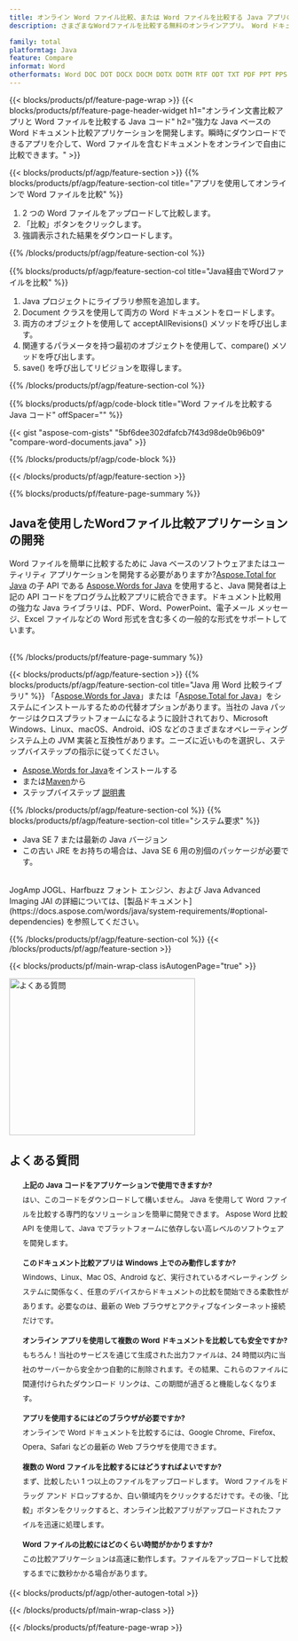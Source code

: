 ```yaml
---
title: オンライン Word ファイル比較、または Word ファイルを比較する Java アプリの構築
description: さまざまなWordファイルを比較する無料のオンラインアプリ。 Word ドキュメントの Java 比較ライブラリ コード。

family: total
platformtag: Java
feature: Compare
informat: Word
otherformats: Word DOC DOT DOCX DOCM DOTX DOTM RTF ODT TXT PDF PPT PPS PPTX POTX PPSX PPTM PPSM POTM ODP PowerPoint HTML MHTML
---
```

{{< blocks/products/pf/feature-page-wrap >}}
{{< blocks/products/pf/feature-page-header-widget h1="オンライン文書比較アプリと Word ファイルを比較する Java コード" h2="強力な Java ベースの Word ドキュメント比較アプリケーションを開発します。瞬時にダウンロードできるアプリを介して、Word ファイルを含むドキュメントをオンラインで自由に比較できます。" >}}

{{< blocks/products/pf/agp/feature-section >}}
{{% blocks/products/pf/agp/feature-section-col title="アプリを使用してオンラインで Word ファイルを比較" %}}

1. 2 つの Word ファイルをアップロードして比較します。
1. 「比較」ボタンをクリックします。
1. 強調表示された結果をダウンロードします。

{{% /blocks/products/pf/agp/feature-section-col %}}

{{% blocks/products/pf/agp/feature-section-col title="Java経由でWordファイルを比較" %}}

1. Java プロジェクトにライブラリ参照を追加します。
1. Document クラスを使用して両方の Word ドキュメントをロードします。
1. 両方のオブジェクトを使用して acceptAllRevisions() メソッドを呼び出します。
1. 関連するパラメータを持つ最初のオブジェクトを使用して、compare() メソッドを呼び出します。
1. save() を呼び出してリビジョンを取得します。

{{% /blocks/products/pf/agp/feature-section-col %}}

{{% blocks/products/pf/agp/code-block title="Word ファイルを比較する Java コード" offSpacer="" %}}

{{< gist "aspose-com-gists" "5bf6dee302dfafcb7f43d98de0b96b09" "compare-word-documents.java" >}}

{{% /blocks/products/pf/agp/code-block %}}

{{< /blocks/products/pf/agp/feature-section >}}

{{% blocks/products/pf/feature-page-summary %}}


<h2>Javaを使用したWordファイル比較アプリケーションの開発</h2>

Word ファイルを簡単に比較するために Java ベースのソフトウェアまたはユーティリティ アプリケーションを開発する必要がありますか?[Aspose.Total for Java](https://products.aspose.com/total/ja/java/) の子 API である [Aspose.Words for Java](https://products.aspose.com/words/ja/java/) を使用すると、Java 開発者は上記の API コードをプログラム比較アプリに統合できます。ドキュメント比較用の強力な Java ライブラリは、PDF、Word、PowerPoint、電子メール メッセージ、Excel ファイルなどの Word 形式を含む多くの一般的な形式をサポートしています。<br /><br />

{{% /blocks/products/pf/feature-page-summary %}}

{{< blocks/products/pf/agp/feature-section >}}
{{% blocks/products/pf/agp/feature-section-col title="Java 用 Word 比較ライブラリ" %}}
「[Aspose.Words for Java](https://products.aspose.com/words/ja/java/)」または「[Aspose.Total for Java](https://products.aspose.com/total/ja/java/)」をシステムにインストールするための代替オプションがあります。当社の Java パッケージはクロスプラットフォームになるように設計されており、Microsoft Windows、Linux、macOS、Android、iOS などのさまざまなオペレーティング システム上の JVM 実装と互換性があります。ニーズに近いものを選択し、ステップバイステップの指示に従ってください。<br />

- [Aspose.Words for Java](https://docs.aspose.com/words/java/installation/)をインストールする
- または[Maven](https://releases.aspose.com/java/repo/com/aspose/aspose-words/)から
- ステップバイステップ [説明書](https://docs.aspose.com/words/java/installation/#install-aspose-words-for-java-from-maven-repository)

{{% /blocks/products/pf/agp/feature-section-col %}}
{{% blocks/products/pf/agp/feature-section-col title="システム要求" %}}

- Java SE 7 または最新の Java バージョン
- この古い JRE をお持ちの場合は、Java SE 6 用の別個のパッケージが必要です。

<br />
JogAmp JOGL、Harfbuzz フォント エンジン、および Java Advanced Imaging JAI の詳細については、[製品ドキュメント](https://docs.aspose.com/words/java/system-requirements/#optional-dependencies) を参照してください。

{{% /blocks/products/pf/agp/feature-section-col %}}
{{< /blocks/products/pf/agp/feature-section >}}


{{< blocks/products/pf/main-wrap-class isAutogenPage="true" >}}

<style>.howtolist li{margin-right: 0!important;line-height: 26px;position: relative;margin-bottom: 10px;font-size: 13px;list-style-type: none;}</style>
<div class="col-md-12 tl bg-gray-dark howtolist section">
  <a class="anchor" name="faqpage"></a>
  <div class="container tl dflex" itemscope="" itemtype="https://schema.org/FAQPage">
      <div class="col-md-4 howtosectiongfx">
          <img class="social-panel-hide-on-mobile" src="https://www.groupdocs.cloud/templates/brand/images/groupdocs/conversion/groupdocs_conversion-brand.png" alt="よくある質問" width="335" height="283">
      </div>
      <div class="howtosection col-md-8">
          <div>
              <h2>よくある質問</h2>
               <ul>
                  <li itemscope="" itemprop="mainEntity" itemtype="https://schema.org/Question">
                      <div>
                          <span itemprop="name"><b>上記の Java コードをアプリケーションで使用できますか?</b></span>
                      </div>
                      <div itemscope="" itemprop="acceptedAnswer" itemtype="https://schema.org/Answer">
                          <span itemprop="text">はい、このコードをダウンロードして構いません。 Java を使用して Word ファイルを比較する専門的なソリューションを簡単に開発できます。 Aspose Word 比較 API を使用して、Java でプラットフォームに依存しない高レベルのソフトウェアを開発します。</span>
                      </div>
                  </li>
                  <li itemscope="" itemprop="mainEntity" itemtype="https://schema.org/Question">
                      <div>
                          <span itemprop="name"><b>このドキュメント比較アプリは Windows 上でのみ動作しますか?</b></span>
                      </div>
                      <div itemscope="" itemprop="acceptedAnswer" itemtype="https://schema.org/Answer">
                          <span itemprop="text">Windows、Linux、Mac OS、Android など、実行されているオペレーティング システムに関係なく、任意のデバイスからドキュメントの比較を開始できる柔軟性があります。必要なのは、最新の Web ブラウザとアクティブなインターネット接続だけです。</span>
                      </div>
                  </li>
                  <li itemscope="" itemprop="mainEntity" itemtype="https://schema.org/Question">
                      <div>
                          <span itemprop="name"><b>オンライン アプリを使用して複数の Word ドキュメントを比較しても安全ですか?</b></span>
                      </div>
                      <div itemscope="" itemprop="acceptedAnswer" itemtype="https://schema.org/Answer">
                          <span itemprop="text">もちろん！当社のサービスを通じて生成された出力ファイルは、24 時間以内に当社のサーバーから安全かつ自動的に削除されます。その結果、これらのファイルに関連付けられたダウンロード リンクは、この期間が過ぎると機能しなくなります。</span>
                      </div>
                  </li>                 
                  <li itemscope="" itemprop="mainEntity" itemtype="https://schema.org/Question">
                      <div>
                          <span itemprop="name"><b>アプリを使用するにはどのブラウザが必要ですか?</b></span>
                      </div>
                      <div itemscope="" itemprop="acceptedAnswer" itemtype="https://schema.org/Answer">
                          <span itemprop="text">オンラインで Word ドキュメントを比較するには、Google Chrome、Firefox、Opera、Safari などの最新の Web ブラウザを使用できます。</span>
                      </div>
                  </li>
 		  <li itemscope="" itemprop="mainEntity" itemtype="https://schema.org/Question">
                      <div>
                          <span itemprop="name"><b>複数の Word ファイルを比較するにはどうすればよいですか?</b></span>
                      </div>
                      <div itemscope="" itemprop="acceptedAnswer" itemtype="https://schema.org/Answer">
                          <span itemprop="text">まず、比較したい 1 つ以上のファイルをアップロードします。 Word ファイルをドラッグ アンド ドロップするか、白い領域内をクリックするだけです。その後、「比較」ボタンをクリックすると、オンライン比較アプリがアップロードされたファイルを迅速に処理します。</span>
                      </div>
                  </li>
 		  <li itemscope="" itemprop="mainEntity" itemtype="https://schema.org/Question">
                      <div>
                          <span itemprop="name"><b>Word ファイルの比較にはどのくらい時間がかかりますか?</b></span>
                      </div>
                      <div itemscope="" itemprop="acceptedAnswer" itemtype="https://schema.org/Answer">
                          <span itemprop="text">この比較アプリケーションは高速に動作します。ファイルをアップロードして比較するまでに数秒かかる場合があります。</span>
                      </div>
                  </li>
              </ul>
          </div>
      </div>
  </div>

{{< blocks/products/pf/agp/other-autogen-total >}}

{{< /blocks/products/pf/main-wrap-class >}}

{{< /blocks/products/pf/feature-page-wrap >}}